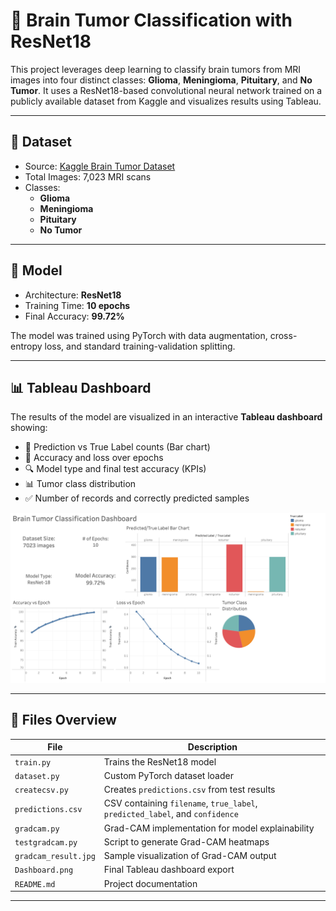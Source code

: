 # 🧠 Brain Tumor Classification with ResNet18

This project leverages deep learning to classify brain tumors from MRI images into four distinct classes: **Glioma**, **Meningioma**, **Pituitary**, and **No Tumor**. It uses a ResNet18-based convolutional neural network trained on a publicly available dataset from Kaggle and visualizes results using Tableau.

---

## 📂 Dataset

- Source: [Kaggle Brain Tumor Dataset](https://www.kaggle.com/datasets/masoudnickparvar/brain-tumor-mri-dataset)
- Total Images: 7,023 MRI scans
- Classes:
  - **Glioma**
  - **Meningioma**
  - **Pituitary**
  - **No Tumor**

---

## 🧠 Model

- Architecture: **ResNet18**
- Training Time: **10 epochs**
- Final Accuracy: **99.72%**

The model was trained using PyTorch with data augmentation, cross-entropy loss, and standard training-validation splitting.

---

## 📊 Tableau Dashboard

The results of the model are visualized in an interactive **Tableau dashboard** showing:

- 📌 Prediction vs True Label counts (Bar chart)
- 🧠 Accuracy and loss over epochs
- 🔍 Model type and final test accuracy (KPIs)
- 📊 Tumor class distribution
- ✅ Number of records and correctly predicted samples

<img src="Dashboard.png" width="800"/>

---

## 🧪 Files Overview

| File | Description |
|------|-------------|
| `train.py` | Trains the ResNet18 model |
| `dataset.py` | Custom PyTorch dataset loader |
| `createcsv.py` | Creates `predictions.csv` from test results |
| `predictions.csv` | CSV containing `filename`, `true_label`, `predicted_label`, and `confidence` |
| `gradcam.py` | Grad-CAM implementation for model explainability |
| `testgradcam.py` | Script to generate Grad-CAM heatmaps |
| `gradcam_result.jpg` | Sample visualization of Grad-CAM output |
| `Dashboard.png` | Final Tableau dashboard export |
| `README.md` | Project documentation |

---

